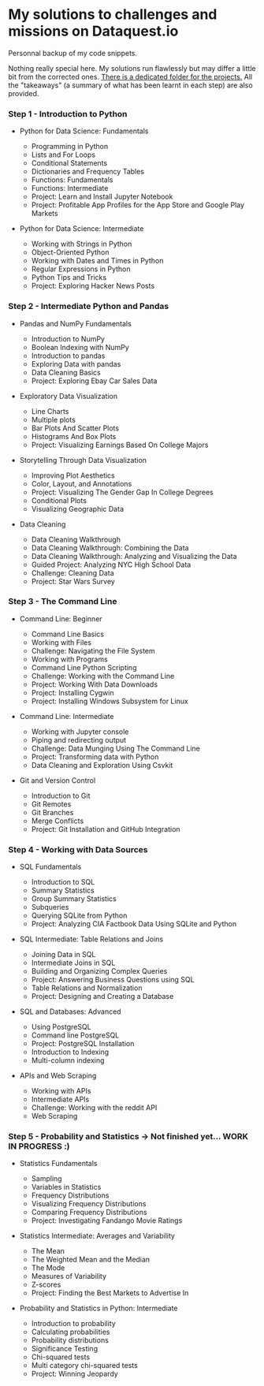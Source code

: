 # My solutions to challenges and missions on Dataquest.io
Personnal backup of my code snippets.

Nothing really special here. My solutions run flawlessly but may differ a little bit from the corrected ones.
[There is a dedicated folder for the projects.](https://github.com/obrunet/my-own-dataquest.io-codes/tree/master/Projects)
All the "takeaways" (a summary of what has been learnt in each step) are also provided.

### Step 1 - Introduction to Python

* Python for Data Science: Fundamentals
	* Programming in Python
	* Lists and For Loops
	* Conditional Statements
	* Dictionaries and Frequency Tables
	* Functions: Fundamentals
	* Functions: Intermediate
	* Project: Learn and Install Jupyter Notebook
	* Project: Profitable App Profiles for the App Store and Google Play Markets

* Python for Data Science: Intermediate
	* Working with Strings in Python
	* Object-Oriented Python
	* Working with Dates and Times in Python
	* Regular Expressions in Python
	* Python Tips and Tricks
	* Project: Exploring Hacker News Posts 

### Step 2 - Intermediate Python and Pandas

* Pandas and NumPy Fundamentals
	* Introduction to NumPy
	* Boolean Indexing with NumPy
	* Introduction to pandas
	* Exploring Data with pandas
	* Data Cleaning Basics
	* Project: Exploring Ebay Car Sales Data

* Exploratory Data Visualization
	* Line Charts
	* Multiple plots
	* Bar Plots And Scatter Plots
	* Histograms And Box Plots
	* Project: Visualizing Earnings Based On College Majors

* Storytelling Through Data Visualization
	* Improving Plot Aesthetics
	* Color, Layout, and Annotations
	* Project: Visualizing The Gender Gap In College Degrees
	* Conditional Plots
	* Visualizing Geographic Data

* Data Cleaning
	* Data Cleaning Walkthrough
	* Data Cleaning Walkthrough: Combining the Data
	* Data Cleaning Walkthrough: Analyzing and Visualizing the Data
	* Guided Project: Analyzing NYC High School Data
	* Challenge: Cleaning Data
	* Project: Star Wars Survey 

### Step 3 - The Command Line

* Command Line: Beginner
	* Command Line Basics
	* Working with Files
	* Challenge: Navigating the File System
	* Working with Programs
	* Command Line Python Scripting
	* Challenge: Working with the Command Line
	* Project: Working With Data Downloads
	* Project: Installing Cygwin
	* Project: Installing Windows Subsystem for Linux

* Command Line: Intermediate
	* Working with Jupyter console
	* Piping and redirecting output
	* Challenge: Data Munging Using The Command Line
	* Project: Transforming data with Python
	* Data Cleaning and Exploration Using Csvkit

* Git and Version Control
	* Introduction to Git
	* Git Remotes
	* Git Branches
	* Merge Conflicts
	* Project: Git Installation and GitHub Integration

### Step 4 - Working with Data Sources

* SQL Fundamentals
	* Introduction to SQL
	* Summary Statistics
	* Group Summary Statistics
	* Subqueries
	* Querying SQLite from Python
	* Project: Analyzing CIA Factbook Data Using SQLite and Python

* SQL Intermediate: Table Relations and Joins
	* Joining Data in SQL
	* Intermediate Joins in SQL
	* Building and Organizing Complex Queries
	* Project: Answering Business Questions using SQL
	* Table Relations and Normalization
	* Project: Designing and Creating a Database

* SQL and Databases: Advanced
	* Using PostgreSQL
	* Command line PostgreSQL
	* Project: PostgreSQL Installation
	* Introduction to Indexing
	* Multi-column indexing

* APIs and Web Scraping
	* Working with APIs
	* Intermediate APIs
	* Challenge: Working with the reddit API
	* Web Scraping 

### Step 5 - Probability and Statistics -> Not finished yet... WORK IN PROGRESS :)

* Statistics Fundamentals
	* Sampling
	* Variables in Statistics
	* Frequency Distributions
	* Visualizing Frequency Distributions
	* Comparing Frequency Distributions
	* Project: Investigating Fandango Movie Ratings

* Statistics Intermediate: Averages and Variability
	* The Mean
	* The Weighted Mean and the Median
	* The Mode
	* Measures of Variability
	* Z-scores
	* Project: Finding the Best Markets to Advertise In

* Probability and Statistics in Python: Intermediate
	* Introduction to probability
	* Calculating probabilities
	* Probability distributions
	* Significance Testing
	* Chi-squared tests
	* Multi category chi-squared tests
	* Project: Winning Jeopardy 
